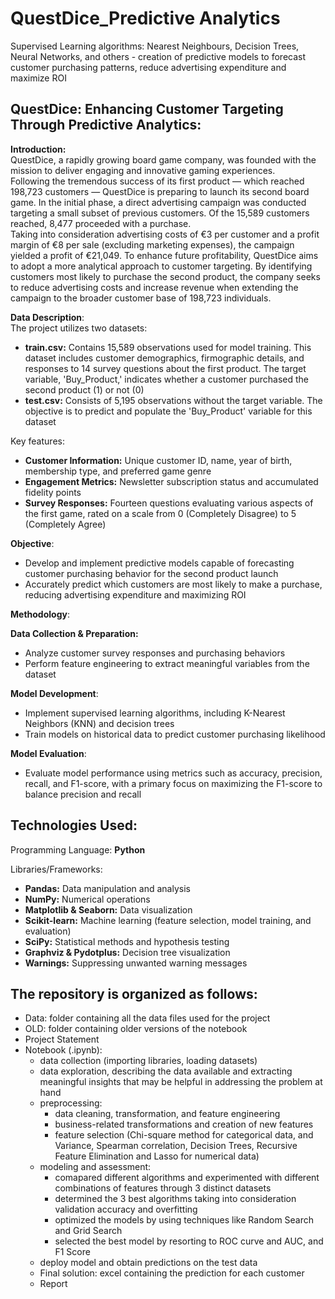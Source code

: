 # QuestDice_Predictive Analytics
Supervised Learning algorithms: Nearest Neighbours, Decision Trees, Neural Networks, and others - creation of predictive models to forecast customer purchasing patterns, reduce advertising expenditure and maximize ROI

## QuestDice: Enhancing Customer Targeting Through Predictive Analytics:
**Introduction:** <br>
QuestDice, a rapidly growing board game company, was founded with the mission to deliver engaging and innovative gaming experiences. <br>
Following the tremendous success of its first product — which reached 198,723 customers — QuestDice is preparing to launch its second board game. In the initial phase, a direct advertising campaign was conducted targeting a small subset of previous customers. Of the 15,589 customers reached, 8,477 proceeded with a purchase. <br>
Taking into consideration advertising costs of €3 per customer and a profit margin of €8 per sale (excluding marketing expenses), the campaign yielded a profit of €21,049. To enhance future profitability, QuestDice aims to adopt a more analytical approach to customer targeting. By identifying customers most likely to purchase the second product, the company seeks to reduce advertising costs and increase revenue when extending the campaign to the broader customer base of 198,723 individuals.

**Data Description**: <br>
The project utilizes two datasets:
- **train.csv:** Contains 15,589 observations used for model training. This dataset includes customer demographics, firmographic details, and responses to 14 survey questions about the first product. The target variable, 'Buy_Product,' indicates whether a customer purchased the second product (1) or not (0)
- **test.csv:** Consists of 5,195 observations without the target variable. The objective is to predict and populate the 'Buy_Product' variable for this dataset

Key features:
- **Customer Information:** Unique customer ID, name, year of birth, membership type, and preferred game genre
- **Engagement Metrics:** Newsletter subscription status and accumulated fidelity points
- **Survey Responses:** Fourteen questions evaluating various aspects of the first game, rated on a scale from 0 (Completely Disagree) to 5 (Completely Agree)

**Objective**:
- Develop and implement predictive models capable of forecasting customer purchasing behavior for the second product launch
- Accurately predict which customers are most likely to make a purchase, reducing advertising expenditure and maximizing ROI

**Methodology**:

**Data Collection & Preparation:**
- Analyze customer survey responses and purchasing behaviors
- Perform feature engineering to extract meaningful variables from the dataset

**Model Development**:
- Implement supervised learning algorithms, including K-Nearest Neighbors (KNN) and decision trees
- Train models on historical data to predict customer purchasing likelihood

**Model Evaluation**:
- Evaluate model performance using metrics such as accuracy, precision, recall, and F1-score, with a primary focus on maximizing the F1-score to balance precision and recall

## Technologies Used:
Programming Language: **Python**

Libraries/Frameworks:

- **Pandas:** Data manipulation and analysis
- **NumPy:** Numerical operations
- **Matplotlib & Seaborn:** Data visualization
- **Scikit-learn:** Machine learning (feature selection, model training, and evaluation)
- **SciPy:** Statistical methods and hypothesis testing
- **Graphviz & Pydotplus:** Decision tree visualization
- **Warnings:** Suppressing unwanted warning messages

## The repository is organized as follows:
- Data: folder containing all the data files used for the project
- OLD: folder containing older versions of the notebook
- Project Statement
- Notebook (.ipynb):
  - data collection (importing libraries, loading datasets)
  - data exploration, describing the data available and extracting meaningful insights that may be helpful in addressing the problem at hand
  - preprocessing:
    - data cleaning, transformation, and feature engineering
    - business-related transformations and creation of new features
    - feature selection (Chi-square method for categorical data, and Variance, Spearman correlation, Decision Trees, Recursive Feature Elimination and Lasso for numerical data) 
  - modeling and assessment:
    - comapared different algorithms and experimented with different combinations of features through 3 distinct datasets
    - determined the 3 best algorithms taking into consideration validation accuracy and overfitting
    - optimized the models by using techniques like Random Search and Grid Search
    - selected the best model by resorting to ROC curve and AUC, and F1 Score
  - deploy model and obtain predictions on the test data
  - Final solution: excel containing the prediction for each customer
  - Report

